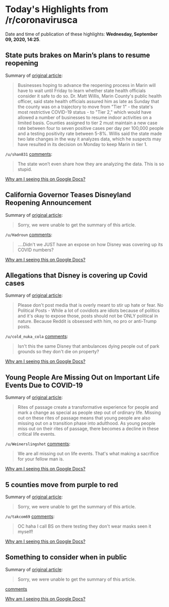 # Today's Highlights from /r/coronavirusca

Date and time of publication of these highlights: **Wednesday, September 09, 2020, 14:25**.

## State puts brakes on Marin’s plans to resume reopening

Summary of [original article](https://www.marinij.com/2020/09/08/state-puts-brakes-on-marins-plans-to-resume-reopening/):

> Businesses hoping to advance the reopening process in Marin will have to wait until Friday to learn whether state health officials consider it safe to do so. Dr. Matt Willis, Marin County's public health officer, said state health officials assured him as late as Sunday that the county was on a trajectory to move from "Tier 1" - the state's most restrictive COVID-19 status - to "Tier 2," which would have allowed a number of businesses to resume indoor activities on a limited basis. Counties assigned to tier 2 must maintain a new case rate between four to seven positive cases per day per 100,000 people and a testing positivity rate between 5-8%. Willis said the state made two late changes in the way it analyzes data, which he suspects may have resulted in its decision on Monday to keep Marin in tier 1.

`/u/shan831` [comments](https://www.reddit.com/r/CoronavirusCA/comments/ipga00/state_puts_brakes_on_marins_plans_to_resume/):

> The state won’t even share how they are analyzing the data. This is so stupid.

[Why am I seeing this on Google Docs?](https://docs.google.com/document/d/1Dc6We63vOXIZsc0op-Bt4abqkYjXzOigalQqFxmvvbM/edit?usp=sharing)

## California Governor Teases Disneyland Reopening Announcement

Summary of [original article](https://blogmickey.com/2020/09/california-governor-teases-disneyland-reopening-announcement-were-getting-closer/):

> Sorry, we were unable to get the summary of this article.

`/u/Hadroun` [comments](https://www.reddit.com/r/CoronavirusCA/comments/ipkozl/california_governor_teases_disneyland_reopening/):

> ....Didn't we JUST have an expose on how Disney was covering up its COVID numbers?

[Why am I seeing this on Google Docs?](https://docs.google.com/document/d/1Dc6We63vOXIZsc0op-Bt4abqkYjXzOigalQqFxmvvbM/edit?usp=sharing)

## Allegations that Disney is covering up Covid cases

Summary of [original article](https://www.reddit.com/r/CovIdiots/comments/ioxuic/workers_reveal_disney_is_covering_up_its_covid/?utm_source=share&utm_medium=ios_app&utm_name=iossmf):

> Please don't post media that is overly meant to stir up hate or fear. No Political Posts - While a lot of covidiots are idiots because of politics and it's okay to expose those, posts should not be ONLY political in nature. Because Reddit is obsessed with him, no pro or anti-Trump posts.

`/u/cold_nuka_cola` [comments](https://www.reddit.com/r/CoronavirusCA/comments/ip3qil/allegations_that_disney_is_covering_up_covid_cases/):

> Isn't this the same Disney that ambulances dying people out of park grounds so they don't die on property?

[Why am I seeing this on Google Docs?](https://docs.google.com/document/d/1Dc6We63vOXIZsc0op-Bt4abqkYjXzOigalQqFxmvvbM/edit?usp=sharing)

## Young People Are Missing Out on Important Life Events Due to COVID-19

Summary of [original article](https://www.sciencetimes.com/articles/27202/20200907/young-people-events-covid-19.htm):

> Rites of passage create a transformative experience for people and mark a change as special as people step out of ordinary life. Missing out on these rites of passage means that young people are also missing out on a transition phase into adulthood. As young people miss out on their rites of passage, there becomes a decline in these critical life events.

`/u/Weinerslingshot` [comments](https://www.reddit.com/r/CoronavirusCA/comments/iosrfr/young_people_are_missing_out_on_important_life/):

> We are all missing out on life events. That's what making a sacrifice for your fellow man is.

[Why am I seeing this on Google Docs?](https://docs.google.com/document/d/1Dc6We63vOXIZsc0op-Bt4abqkYjXzOigalQqFxmvvbM/edit?usp=sharing)

## 5 counties move from purple to red

Summary of [original article](https://www.reddit.com/r/CoronavirusCA/comments/ip19tp/5_counties_move_from_purple_to_red/):

> Sorry, we were unable to get the summary of this article.

`/u/takcom69` [comments](https://www.reddit.com/r/CoronavirusCA/comments/ip19tp/5_counties_move_from_purple_to_red/):

> OC haha I call BS on there testing they don't wear masks seen it myself!

[Why am I seeing this on Google Docs?](https://docs.google.com/document/d/1Dc6We63vOXIZsc0op-Bt4abqkYjXzOigalQqFxmvvbM/edit?usp=sharing)

## Something to consider when in public

Summary of [original article](/r/Showerthoughts/comments/ip33dz/the_guy_standing_2_feet_from_you_in_line_that/):

> Sorry, we were unable to get the summary of this article.

[comments](https://www.reddit.com/r/CoronavirusCA/comments/ip9lcx/something_to_consider_when_in_public/)

[Why am I seeing this on Google Docs?](https://docs.google.com/document/d/1Dc6We63vOXIZsc0op-Bt4abqkYjXzOigalQqFxmvvbM/edit?usp=sharing)

